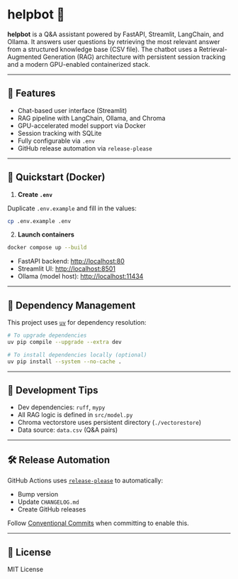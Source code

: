 # helpbot 🤖

**helpbot** is a Q&A assistant powered by FastAPI, Streamlit, LangChain, and
Ollama. It answers user questions by retrieving the most relevant answer from a
structured knowledge base (CSV file). The chatbot uses a Retrieval-Augmented
Generation (RAG) architecture with persistent session tracking and a modern
GPU-enabled containerized stack.

---

## 🚀 Features

- Chat-based user interface (Streamlit)
- RAG pipeline with LangChain, Ollama, and Chroma
- GPU-accelerated model support via Docker
- Session tracking with SQLite
- Fully configurable via `.env`
- GitHub release automation via `release-please`

---

## 🐳 Quickstart (Docker)

1. **Create `.env`**

Duplicate `.env.example` and fill in the values:

```bash
cp .env.example .env
````

2. **Launch containers**

```bash
docker compose up --build
```

- FastAPI backend: [http://localhost:80](http://localhost:80)
- Streamlit UI: [http://localhost:8501](http://localhost:8501)
- Ollama (model host): [http://localhost:11434](http://localhost:11434)

---

## 🔧 Dependency Management

This project uses [`uv`](https://github.com/astral-sh/uv) for dependency resolution:

```bash
# To upgrade dependencies
uv pip compile --upgrade --extra dev

# To install dependencies locally (optional)
uv pip install --system --no-cache .
```

---

## 🧪 Development Tips

- Dev dependencies: `ruff`, `mypy`
- All RAG logic is defined in `src/model.py`
- Chroma vectorstore uses persistent directory (`./vectorestore`)
- Data source: `data.csv` (Q\&A pairs)

---

## 🛠 Release Automation

GitHub Actions uses [`release-please`](https://github.com/googleapis/release-please) to automatically:

- Bump version
- Update `CHANGELOG.md`
- Create GitHub releases

Follow [Conventional Commits](https://www.conventionalcommits.org/en/v1.0.0/) when committing to enable this.

---

## 📄 License

MIT License
